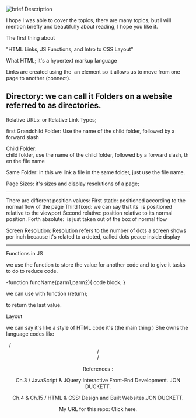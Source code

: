 ![brief Description](https://clearlydecoded.com/assets/images/posts/2017-08-21-what-is-html/tech-that-drives-the-web.png)

I hope I was able to cover the topics, there are many topics, but I will mention briefly and beautifully about reading, I hope you like it.

The first thing about

"HTML Links, JS Functions, and Intro to CSS Layout"

What HTML; it's a hypertext markup language

Links are created using the <a> an element so it allows us to move from one page to another (connect).

## Directory: we can call it Folders on a website referred to as directories. 

Relative URLs: or Relative Link Types;

first Grandchild Folder:
Use the name of the child folder, followed by a forward slash

Child Folder:
child folder, use the name of the child folder, followed by a forward slash, then the file name

Same Folder:
in this we link a file in the same folder, just use the file name.

Page Sizes:
it's sizes and display resolutions of a page;

---

There are different position values:
First static: positioned according to the normal flow of the page
Third fixed: we can say that its  is positioned relative to the viewport
Second relative: position relative to its normal position.
Forth absolute:  is just taken out of the box of normal flow

Screen Resolution:
Resolution refers to the number of dots a screen shows per inch because it's related to a doted, called dots peace inside display

---

Functions in JS

we use the function to store the value for another code and to give it tasks to do to reduce code.

-function funcName(parm1,parm2){ code block; }

we can use with function (return);

to return the last value.

Layout

we can say it's like a style of HTML code it's (the main thing ) She owns the language codes like

<HTML>  / <header> / <section> / <article>

References :

Ch.3 / JavaScript & JQuery:Interactive Front-End Development. JON DUCKETT.

Ch.4 & Ch.15 / HTML & CSS: Design and Built Websites.JON DUCKETT.

My URL for this repo: Click here.
